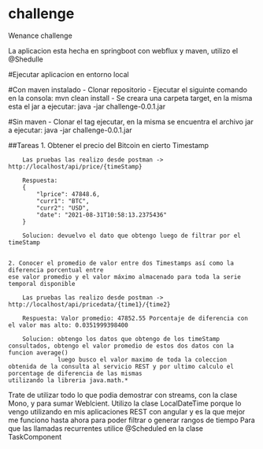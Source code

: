 # challenge
Wenance challenge

La aplicacion esta hecha en springboot con webflux y maven, utilizo el @Shedulle

#Ejecutar aplicacion en entorno local

#Con maven instalado
    - Clonar repositorio
    - Ejecutar el siguinte comando en la consola: mvn clean install
    - Se creara una carpeta target, en la misma esta el jar a ejecutar: java -jar challenge-0.0.1.jar

#Sin maven
    - Clonar el tag ejecutar, en la misma se encuentra el archivo jar a ejecutar: java -jar challenge-0.0.1.jar


##Tareas
    1. Obtener el precio del Bitcoin en cierto Timestamp
    
        Las pruebas las realizo desde postman -> http://localhost/api/price/{timeStamp}
        
        Respuesta:
        {
            "lprice": 47848.6,
            "curr1": "BTC",
            "curr2": "USD",
            "date": "2021-08-31T10:58:13.2375436"
        }
        
        Solucion: devuelvo el dato que obtengo luego de filtrar por el timeStamp 


    2. Conocer el promedio de valor entre dos Timestamps así como la diferencia porcentual entre 
    ese valor promedio y el valor máximo almacenado para toda la serie temporal disponible
      
        Las pruebas las realizo desde postman -> http://localhost/api/pricedata/{time1}/{time2}
        
        Respuesta: Valor promedio: 47852.55 Porcentaje de diferencia con el valor mas alto: 0.0351999398400
    
        Solucion: obtengo los datos que obtengo de los timeStamp consultados, obtengo el valor promedio de estos dos datos con la funcion average()
                  luego busco el valor maximo de toda la coleccion obtenida de la consulta al servicio REST y por ultimo calculo el porcentage de diferencia de las mismas                           utilizando la libreria java.math.*
    
   
Trate de utilizar todo lo que podia demostrar con streams, con la clase Mono, y para sumar Weblcient. 
Utilizo la clase LocalDateTime porque lo vengo utilizando en mis aplicaciones REST con angular y es la que mejor me funciono hasta ahora para poder filtrar o generar rangos de tiempo
Para que las llamadas recurrentes utilice @Scheduled en la clase TaskComponent
